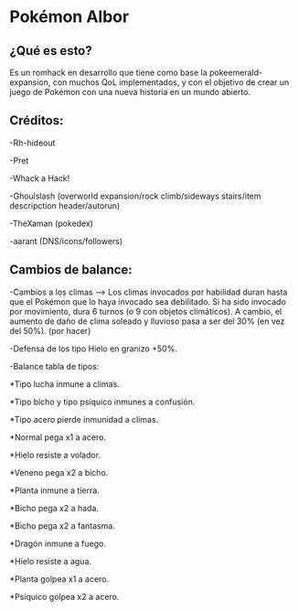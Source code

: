 # Pokémon Albor

## ¿Qué es esto?

Es un romhack en desarrollo que tiene como base la pokeemerald-expansion, con muchos QoL implementados, y con el objetivo de crear un juego de Pokémon con una nueva historia en un mundo abierto.

## Créditos:

-Rh-hideout 

-Pret

-Whack a Hack!

-Ghoulslash (overworld expansion/rock climb/sideways stairs/item descripction header/autorun)

-TheXaman (pokedex)

-aarant (DNS/icons/followers)

## Cambios de balance:

-Cambios a los climas --> Los climas invocados por habilidad duran hasta que el Pokémon que lo haya invocado sea debilitado. Si ha sido invocado por movimiento, dura 6 turnos (o 9 con objetos climáticos). A cambio, el aumento de daño de clima soleado y lluvioso pasa a ser del 30% (en vez del 50%). (por hacer)

-Defensa de los tipo Hielo en granizo +50%.

-Balance tabla de tipos: 

*Tipo lucha inmune a climas.

*Tipo bicho y tipo psíquico inmunes a confusión.

*Tipo acero pierde inmunidad a climas.

*Normal pega x1 a acero.

*Hielo resiste a volador.

*Veneno pega x2 a bicho.

*Planta inmune a tierra.

*Bicho pega x2 a hada.

*Bicho pega x2 a fantasma.

*Dragón inmune a fuego.

*Hielo resiste a agua.

*Planta golpea x1 a acero.

*Psíquico golpea x2 a acero.
